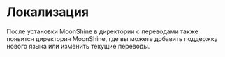 # Локализация

После установки MoonShine в директории с переводами также появится директория MoonShine, где вы можете добавить поддержку нового языка или изменить текущие переводы.
